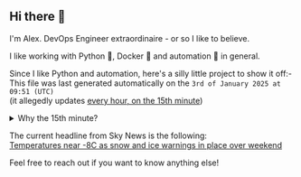 ## Hi there 👋

I'm Alex. 
DevOps Engineer extraordinaire - or so I like to believe.

I like working with Python 🐍, Docker 🐳 and automation 🧩 in general.

Since I like Python and automation, here's a silly little project to show it off:-  
This file was last generated automatically on the `3rd of January 2025 at 09:51 (UTC)`  
(it allegedly updates [every hour, on the 15th minute](.github/workflows/update.yml#L5))

<details>
<summary>Why the 15th minute?</summary>
Well, GitHub Actions <a href="https://docs.github.com/en/actions/writing-workflows/choosing-when-your-workflow-runs/events-that-trigger-workflows#schedule">officially state</a> that there is high load at xx:00, and to schedule your actions at a different time if precision is your goal.
> The `schedule` event can be delayed during periods of high loads of GitHub Actions workflow runs. High load times include the start of every hour. If the load is sufficiently high enough, some queued jobs may be dropped. To decrease the chance of delay, schedule your workflow to run at a different time of the hour.  
</details>  

The current headline from Sky News is the following:  
[Temperatures near -8C as snow and ice warnings in place over weekend](https://news.sky.com/story/uk-weather-temperatures-plunge-to-minus-8c-as-snow-and-ice-warnings-in-place-over-weekend-13283043)

Feel free to reach out if you want to know anything else!